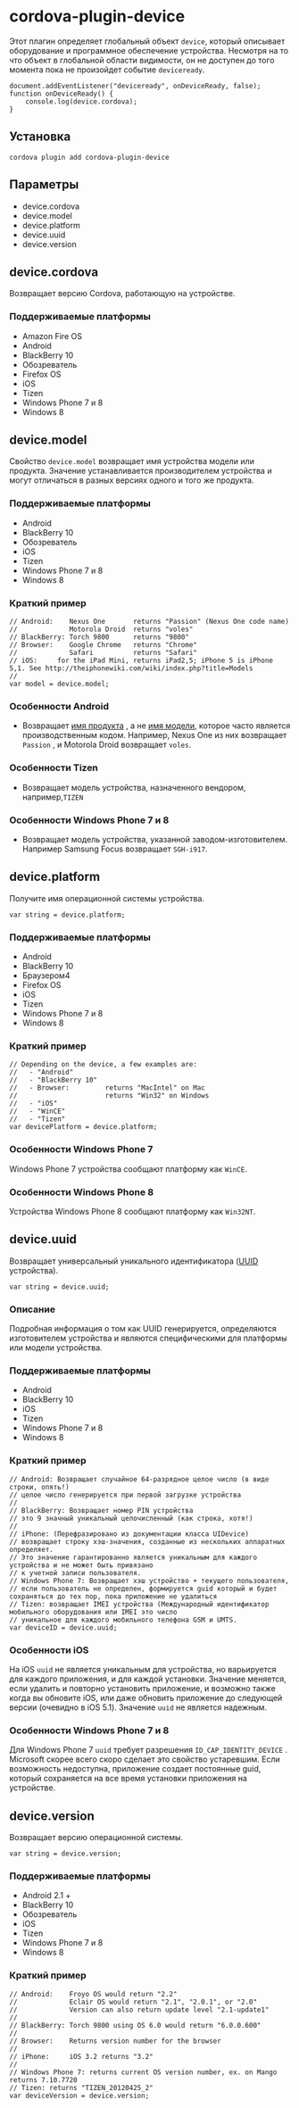 <!---
    Licensed to the Apache Software Foundation (ASF) under one
    or more contributor license agreements.  See the NOTICE file
    distributed with this work for additional information
    regarding copyright ownership.  The ASF licenses this file
    to you under the Apache License, Version 2.0 (the
    "License"); you may not use this file except in compliance
    with the License.  You may obtain a copy of the License at

      http://www.apache.org/licenses/LICENSE-2.0

    Unless required by applicable law or agreed to in writing,
    software distributed under the License is distributed on an
    "AS IS" BASIS, WITHOUT WARRANTIES OR CONDITIONS OF ANY
    KIND, either express or implied.  See the License for the
    specific language governing permissions and limitations
    under the License.
-->

# cordova-plugin-device

Этот плагин определяет глобальный объект `device`, который описывает оборудование и программное обеспечение устройства. Несмотря на то что объект в глобальной области видимости, он не доступен до того момента пока не произойдет событие `deviceready`.

    document.addEventListener("deviceready", onDeviceReady, false);
    function onDeviceReady() {
        console.log(device.cordova);
    }

## Установка

    cordova plugin add cordova-plugin-device

## Параметры

- device.cordova
- device.model
- device.platform
- device.uuid
- device.version

## device.cordova

Возвращает версию Cordova, работающую на устройстве.

### Поддерживаемые платформы

- Amazon Fire OS
- Android
- BlackBerry 10
- Обозреватель
- Firefox OS
- iOS
- Tizen
- Windows Phone 7 и 8
- Windows 8

## device.model

Свойство `device.model` возвращает имя устройства модели или продукта. Значение устанавливается производителем устройства и могут отличаться в разных версиях одного и того же продукта.

### Поддерживаемые платформы

- Android
- BlackBerry 10
- Обозреватель
- iOS
- Tizen
- Windows Phone 7 и 8
- Windows 8

### Краткий пример

    // Android:    Nexus One       returns "Passion" (Nexus One code name)
    //             Motorola Droid  returns "voles"
    // BlackBerry: Torch 9800      returns "9800"
    // Browser:    Google Chrome   returns "Chrome"
    //             Safari          returns "Safari"
    // iOS:     for the iPad Mini, returns iPad2,5; iPhone 5 is iPhone 5,1. See http://theiphonewiki.com/wiki/index.php?title=Models
    //
    var model = device.model;

### Особенности Android

- Возвращает [имя продукта][1] , а не [имя модели][2], которое часто является производственным кодом. Например, Nexus One из них возвращает `Passion` , и Motorola Droid возвращает `voles`.

[1]: http://developer.android.com/reference/android/os/Build.html#PRODUCT
[2]: http://developer.android.com/reference/android/os/Build.html#MODEL

### Особенности Tizen

- Возвращает модель устройства, назначенного вендором, например,`TIZEN`

### Особенности Windows Phone 7 и 8

- Возвращает модель устройства, указанной заводом-изготовителем. Например Samsung Focus возвращает `SGH-i917`.

## device.platform

Получите имя операционной системы устройства.

    var string = device.platform;

### Поддерживаемые платформы

- Android
- BlackBerry 10
- Браузером4
- Firefox OS
- iOS
- Tizen
- Windows Phone 7 и 8
- Windows 8

### Краткий пример

    // Depending on the device, a few examples are:
    //   - "Android"
    //   - "BlackBerry 10"
    //   - Browser:         returns "MacIntel" on Mac
    //                      returns "Win32" on Windows
    //   - "iOS"
    //   - "WinCE"
    //   - "Tizen"
    var devicePlatform = device.platform;

### Особенности Windows Phone 7

Windows Phone 7 устройства сообщают платформу как `WinCE`.

### Особенности Windows Phone 8

Устройства Windows Phone 8 сообщают платформу как `Win32NT`.

## device.uuid

Возвращает универсальный уникального идентификатора ([UUID][3] устройства).

[3]: http://en.wikipedia.org/wiki/Universally_Unique_Identifier

    var string = device.uuid;

### Описание

Подробная информация о том как UUID генерируется, определяются изготовителем устройства и являются специфическими для платформы или модели устройства.

### Поддерживаемые платформы

- Android
- BlackBerry 10
- iOS
- Tizen
- Windows Phone 7 и 8
- Windows 8

### Краткий пример

    // Android: Возвращает случайное 64-разрядное целое число (в виде строки, опять!)
    // целое число генерируется при первой загрузке устройства
    //
    // BlackBerry: Возвращает номер PIN устройства
    // это 9 значный уникальный целочисленный (как строка, хотя!)
    //
    // iPhone: (Перефразировано из документации класса UIDevice)
    // возвращает строку хэш-значения, созданные из нескольких аппаратных определяет.
    // Это значение гарантированно является уникальным для каждого устройства и не может быть привязано
    // к учетной записи пользователя.
    // Windows Phone 7: Возвращает хэш устройство + текущего пользователя,
    // если пользователь не определен, формируется guid который и будет сохраняться до тех пор, пока приложение не удалиться
    // Tizen: возвращает IMEI устройства (Международный идентификатор мобильного оборудования или IMEI это число
    // уникальное для каждого мобильного телефона GSM и UMTS.
    var deviceID = device.uuid;

### Особенности iOS

На iOS `uuid` не является уникальным для устройства, но варьируется для каждого приложения, и для каждой установки. Значение меняется, если удалить и повторно установить приложение, и возможно также когда вы обновите iOS, или даже обновить приложение до следующей версии (очевидно в iOS 5.1). Значение `uuid` не является надежным.

### Особенности Windows Phone 7 и 8

Для Windows Phone 7 `uuid` требует разрешения `ID_CAP_IDENTITY_DEVICE` . Microsoft скорее всего скоро сделает это свойство устаревшим. Если возможность недоступна, приложение создает постоянные guid, который сохраняется на все время установки приложения на устройстве.

## device.version

Возвращает версию операционной системы.

    var string = device.version;

### Поддерживаемые платформы

- Android 2.1 +
- BlackBerry 10
- Обозреватель
- iOS
- Tizen
- Windows Phone 7 и 8
- Windows 8

### Краткий пример

    // Android:    Froyo OS would return "2.2"
    //             Eclair OS would return "2.1", "2.0.1", or "2.0"
    //             Version can also return update level "2.1-update1"
    //
    // BlackBerry: Torch 9800 using OS 6.0 would return "6.0.0.600"
    //
    // Browser:    Returns version number for the browser
    //
    // iPhone:     iOS 3.2 returns "3.2"
    //
    // Windows Phone 7: returns current OS version number, ex. on Mango returns 7.10.7720
    // Tizen: returns "TIZEN_20120425_2"
    var deviceVersion = device.version;
